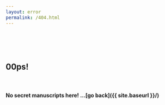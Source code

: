 ```yaml
---
layout: error
permalink: /404.html
---
```


<br>
<br>
<br>

## 00ps!

<br>

#### No secret manuscripts here! ...[go back]({{ site.baseurl }}/)
